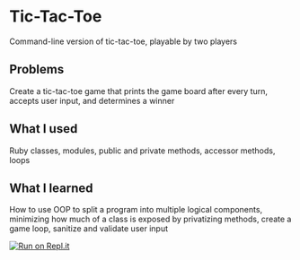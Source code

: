 # Tic-Tac-Toe
Command-line version of tic-tac-toe, playable by two players

## Problems
Create a tic-tac-toe game that prints the game board after every turn, accepts user input, and determines a winner

## What I used
Ruby classes, modules, public and private methods, accessor methods, loops

## What I learned
How to use OOP to split a program into multiple logical components, minimizing how much of a class is exposed by privatizing methods, create a game loop, sanitize and validate user input

[![Run on Repl.it](https://repl.it/badge/github/nguyenjessev/tic-tac-toe)](https://repl.it/github/nguyenjessev/tic-tac-toe)